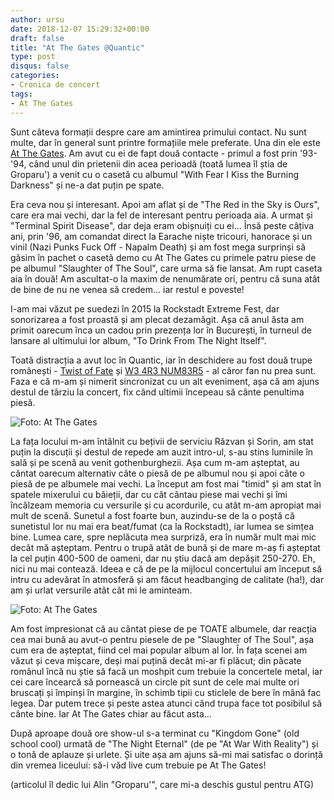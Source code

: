 ```yaml
---
author: ursu
date: 2018-12-07 15:29:32+00:00
draft: false
title: "At The Gates @Quantic"
type: post
disqus: false
categories:
- Cronica de concert
tags:
- At The Gates
---
```

Sunt câteva formații despre care am amintirea primului contact. Nu sunt multe, dar în general sunt printre formațiile mele preferate. Una din ele este [At The Gates](/tag/at-the-gates). Am avut cu ei de fapt două contacte - primul a fost prin '93-'94, când unul din prietenii din acea perioadă (toată lumea îl știa de Groparu') a venit cu o casetă cu albumul "With Fear I Kiss the Burning Darkness" și ne-a dat puțin pe spate.

Era ceva nou și interesant. Apoi am aflat și de "The Red in the Sky is Ours", care era mai vechi, dar la fel de interesant pentru perioada aia. A urmat și "Terminal Spirit Disease", dar deja eram obișnuiți cu ei... Însă peste câțiva ani, prin '96, am comandat direct la Earache niște tricouri, hanorace și un vinil (Nazi Punks Fuck Off - Napalm Death) și am fost mega surprinși să găsim în pachet o casetă demo cu At The Gates cu primele patru piese de pe albumul "Slaughter of The Soul", care urma să fie lansat. Am rupt caseta aia în două! Am ascultat-o la maxim de nenumărate ori, pentru că suna atât de bine de nu ne venea să credem... iar restul e poveste!

I-am mai văzut pe suedezi în 2015 la Rockstadt Extreme Fest, dar sonorizarea a fost proastă și am plecat dezamăgit. Așa că anul ăsta am primit oarecum înca un cadou prin prezența lor în București, în turneul de lansare al ultimului lor album, "To Drink From The Night Itself".

Toată distracția a avut loc în Quantic, iar în deschidere au fost două trupe românești - [Twist of Fate](https://www.facebook.com/TwistofFateband/) și [W3 4R3 NUM83R5](https://www.facebook.com/wearenumbers.band/) - al căror fan nu prea sunt. Faza e că m-am și nimerit sincronizat cu un alt eveniment, așa că am ajuns destul de târziu la concert, fix când ultimii începeau să cânte penultima piesă.

![Foto: At The Gates](/img/atg-ceva.jpg)

La fața locului m-am întâlnit cu bețivii de serviciu Răzvan și Sorin, am stat puțin la discuții și destul de repede am auzit intro-ul, s-au stins luminile în sală și pe scenă au venit gothenburghezii. Așa cum m-am așteptat, au căntat oarecum alternativ câte o piesă de pe albumul nou și apoi câte o piesă de pe albumele mai vechi. La început am fost mai "timid" și am stat în spatele mixerului cu băieții, dar cu cât cântau piese mai vechi și îmi încălzeam memoria cu versurile și cu acordurile, cu atât m-am apropiat mai mult de scenă. Sunetul a fost foarte bun, auzindu-se de la o poștă că sunetistul lor nu mai era beat/fumat (ca la Rockstadt), iar lumea se simțea bine. Lumea care, spre neplăcuta mea surpriză, era în număr mult mai mic decât mă așteptam. Pentru o trupă atât de bună și de mare m-aș fi așteptat la cel puțin 400-500 de oameni, dar nu știu dacă am depășit 250-270. Eh, nici nu mai contează. Ideea e că de pe la mijlocul concertului am început să intru cu adevărat în atmosferă și am făcut headbanging de calitate (ha!), dar am și urlat versurile atât cât mi le aminteam.

![Foto: At The Gates](/img/atg-final.jpg)

Am fost impresionat că au cântat piese de pe TOATE albumele, dar reacția cea mai bună au avut-o pentru piesele de pe "Slaughter of The Soul", așa cum era de așteptat, fiind cel mai popular album al lor. În fața scenei am văzut și ceva mișcare, deși mai puțină decât mi-ar fi plăcut; din păcate românul încă nu știe să facă un moshpit cum trebuie la concertele metal, iar cei care încearcă să pornească un circle pit sunt de cele mai multe ori bruscați și împinși în margine, în schimb tipii cu sticlele de bere în mână fac legea. Dar putem trece și peste astea atunci când trupa face tot posibilul să cânte bine. Iar At The Gates chiar au făcut asta...

După aproape două ore show-ul s-a terminat cu "Kingdom Gone" (old school cool) urmată de "The Night Eternal" (de pe "At War With Reality") și o tonă de aplauze și urlete. Și uite așa am ajuns să-mi mai satisfac o dorință din vremea liceului: să-i văd live cum trebuie pe At The Gates!

(articolul îl dedic lui Alin "Groparu'", care mi-a deschis gustul pentru ATG)
